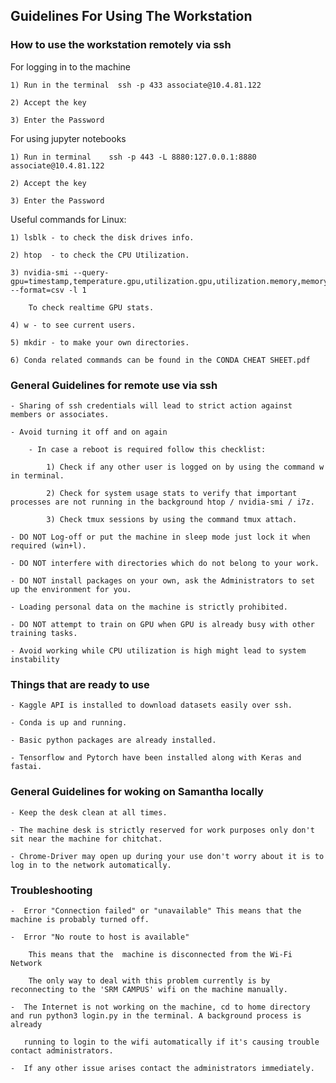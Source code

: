 ## Guidelines For Using The Workstation  

### How to use the workstation remotely via ssh

For logging in to the machine

    1) Run in the terminal  ssh -p 433 associate@10.4.81.122 
    
    2) Accept the key 

    3) Enter the Password 

For using jupyter notebooks

    1) Run in terminal    ssh -p 443 -L 8880:127.0.0.1:8880 associate@10.4.81.122

    2) Accept the key 

    3) Enter the Password

Useful commands for Linux: 

    1) lsblk - to check the disk drives info. 

    2) htop  - to check the CPU Utilization.

    3) nvidia-smi --query-gpu=timestamp,temperature.gpu,utilization.gpu,utilization.memory,memory.total,memory.free,memory.used,power.draw,clocks.sm,clocks.mem,clocks.gr  --format=csv -l 1 

        To check realtime GPU stats.

    4) w - to see current users.

    5) mkdir - to make your own directories.

    6) Conda related commands can be found in the CONDA CHEAT SHEET.pdf

### General Guidelines for remote use via ssh

    - Sharing of ssh credentials will lead to strict action against members or associates.

    - Avoid turning it off and on again 

        - In case a reboot is required follow this checklist:

            1) Check if any other user is logged on by using the command w in terminal.

            2) Check for system usage stats to verify that important processes are not running in the background htop / nvidia-smi / i7z.

            3) Check tmux sessions by using the command tmux attach.

    - DO NOT Log-off or put the machine in sleep mode just lock it when required (win+l).

    - DO NOT interfere with directories which do not belong to your work.

    - DO NOT install packages on your own, ask the Administrators to set up the environment for you. 

    - Loading personal data on the machine is strictly prohibited.

    - DO NOT attempt to train on GPU when GPU is already busy with other training tasks. 

    - Avoid working while CPU utilization is high might lead to system instability 

### Things that are ready to use

    - Kaggle API is installed to download datasets easily over ssh.

    - Conda is up and running.

    - Basic python packages are already installed.

    - Tensorflow and Pytorch have been installed along with Keras and fastai.

### General Guidelines for woking on Samantha locally

    - Keep the desk clean at all times. 

    - The machine desk is strictly reserved for work purposes only don't sit near the machine for chitchat.

    - Chrome-Driver may open up during your use don't worry about it is to log in to the network automatically.

###  Troubleshooting 

    -  Error "Connection failed" or "unavailable" This means that the machine is probably turned off.

    -  Error "No route to host is available" 

        This means that the  machine is disconnected from the Wi-Fi Network 

        The only way to deal with this problem currently is by reconnecting to the 'SRM CAMPUS' wifi on the machine manually.

    -  The Internet is not working on the machine, cd to home directory and run python3 login.py in the terminal. A background process is already 
     
       running to login to the wifi automatically if it's causing trouble contact administrators.

    -  If any other issue arises contact the administrators immediately.



